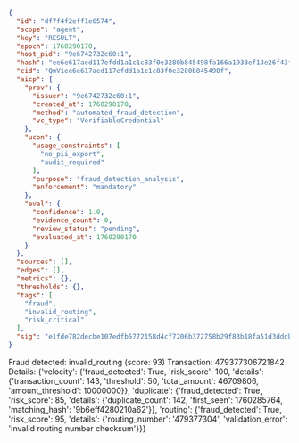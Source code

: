 ```json
{
  "id": "df7f4f2eff1e6574",
  "scope": "agent",
  "key": "RESULT",
  "epoch": 1760290170,
  "host_pid": "9e6742732c60:1",
  "hash": "ee6e617aed117efdd1a1c1c83f0e3280b845498fa166a1933ef13e26f43fc704",
  "cid": "QmV1ee6e617aed117efdd1a1c1c83f0e3280b845498f",
  "aicp": {
    "prov": {
      "issuer": "9e6742732c60:1",
      "created_at": 1760290170,
      "method": "automated_fraud_detection",
      "vc_type": "VerifiableCredential"
    },
    "ucon": {
      "usage_constraints": [
        "no_pii_export",
        "audit_required"
      ],
      "purpose": "fraud_detection_analysis",
      "enforcement": "mandatory"
    },
    "eval": {
      "confidence": 1.0,
      "evidence_count": 0,
      "review_status": "pending",
      "evaluated_at": 1760290170
    }
  },
  "sources": [],
  "edges": [],
  "metrics": {},
  "thresholds": {},
  "tags": [
    "fraud",
    "invalid_routing",
    "risk_critical"
  ],
  "sig": "e1fde782decbe107edfb5772158d4cf7206b372758b29f83b18fa51d3dddb6e0"
}
```

Fraud detected: invalid_routing (score: 93)
Transaction: 479377306721842
Details: {'velocity': {'fraud_detected': True, 'risk_score': 100, 'details': {'transaction_count': 143, 'threshold': 50, 'total_amount': 46709806, 'amount_threshold': 10000000}}, 'duplicate': {'fraud_detected': True, 'risk_score': 85, 'details': {'duplicate_count': 142, 'first_seen': 1760285764, 'matching_hash': '9b6eff4280210a62'}}, 'routing': {'fraud_detected': True, 'risk_score': 95, 'details': {'routing_number': '479377304', 'validation_error': 'Invalid routing number checksum'}}}
